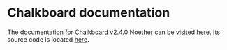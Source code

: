 # Chalkboard documentation
The documentation for [Chalkboard v2.4.0 Noether](https://www.github.com/Zushah/Chalkboard/releases/tag/v2.4.0) can be visited [here](https://zushah.github.io/Chalkboard). Its source code is located [here](https://www.github.com/Zushah/zushah.github.io/blob/main/Chalkboard).
